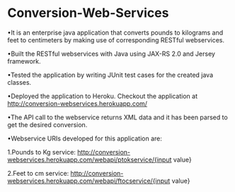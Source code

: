 # Conversion-Web-Services
•It is an enterprise java application that converts pounds to kilograms and feet to centimeters by making use of corresponding RESTful webservices.

•Built the RESTful webservices with Java using JAX-RS 2.0 and Jersey framework.

•Tested the application by writing JUnit test cases for the created java classes.

•Deployed the application to Heroku. Checkout the application at http://conversion-webservices.herokuapp.com/

•The API call to the webservice returns XML data and it has been parsed to get the desired conversion.

•Webservice URIs developed for this application are:
  
  1.Pounds to Kg service: http://conversion-webservices.herokuapp.com/webapi/ptokservice/{input value}
  
  2.Feet to cm service: http://conversion-webservices.herokuapp.com/webapi/ftocservice/{input value}

